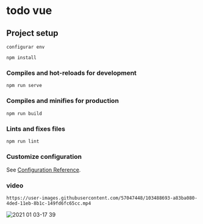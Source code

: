 # todo vue

## Project setup
```
configurar env
```

```
npm install
```

### Compiles and hot-reloads for development

```
npm run serve
```

### Compiles and minifies for production

```
npm run build
```

### Lints and fixes files

```
npm run lint
```

### Customize configuration

See [Configuration Reference](https://cli.vuejs.org/config/).

### video
```
https://user-images.githubusercontent.com/57047448/103488693-a83ba080-4ded-11eb-8b1c-149fd6fc65cc.mp4
```

![2021 01 03-17 39](https://user-images.githubusercontent.com/57047448/103488726-04062980-4dee-11eb-8fdd-4c3d463929c6.png)



